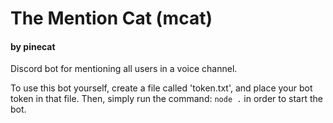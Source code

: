 # The Mention Cat (mcat)
#### by pinecat

Discord bot for mentioning all users in a voice channel.

To use this bot yourself, create a file called 'token.txt', and place your bot token in that file.
Then, simply run the command: `node .` in order to start the bot.